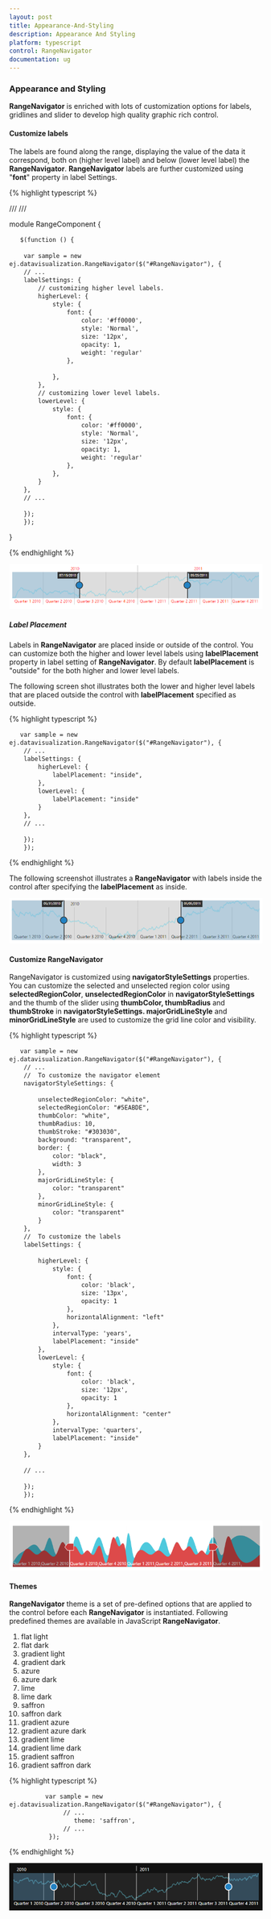 ```yaml
---
layout: post
title: Appearance-And-Styling
description: Appearance And Styling
platform: typescript
control: RangeNavigator
documentation: ug
---
```


### Appearance and Styling

**RangeNavigator** is enriched with lots of customization options for labels, gridlines and slider to develop high quality graphic rich control.

#### Customize labels

The labels are found along the range, displaying the value of the data it correspond, both on (higher level label) and below (lower level label) the **RangeNavigator**. **RangeNavigator** labels are further customized using "**font**" property in label Settings. 

{% highlight typescript %}

/// <reference path="../tsfiles/jquery.d.ts"></reference>
/// <reference path="../tsfiles/ej.web.all.d.ts"></reference>

module RangeComponent {

       $(function () {

        var sample = new ej.datavisualization.RangeNavigator($("#RangeNavigator"), {
        // ...             
        labelSettings: {
            // customizing higher level labels.
            higherLevel: {
                style: {
                    font: {
                        color: '#ff0000',
                        style: 'Normal',
                        size: '12px',
                        opacity: 1,
                        weight: 'regular'
                    },
        
                },
            },
            // customizing lower level labels.
            lowerLevel: {
                style: {
                    font: {
                        color: '#ff0000',
                        style: 'Normal',
                        size: '12px',
                        opacity: 1,
                        weight: 'regular'
                    },
                },
            }
        },
        // ...             
        
        });
        });
 }

{% endhighlight %}

![](Appearance-And-Styling_images/Appearance-And-Styling_img1.png) 


##### Label Placement

Labels in **RangeNavigator** are placed inside or outside of the control. You can customize both the higher and lower level labels using **labelPlacement** property in label setting of **RangeNavigator**. By default **labelPlacement** is "outside" for the both higher and lower level labels.

The following screen shot illustrates both the lower and higher level labels that are placed outside the control with **labelPlacement** specified as outside.

{% highlight typescript %}

       var sample = new ej.datavisualization.RangeNavigator($("#RangeNavigator"), {
        // ...             
        labelSettings: {
            higherLevel: {
                labelPlacement: "inside",
            },
            lowerLevel: {
                labelPlacement: "inside"
            }
        },
        // ...             
        
        });
        });

{% endhighlight %}


The following screenshot illustrates a **RangeNavigator** with labels inside the control after specifying the **labelPlacement** as inside.



![](Appearance-And-Styling_images/Appearance-And-Styling_img2.png) 

#### Customize RangeNavigator

RangeNavigator is customized using **navigatorStyleSettings** properties. You can customize the selected and unselected region color using **selectedRegionColor**, **unselectedRegionColor** in **navigatorStyleSettings** and the thumb of the slider using **thumbColor, thumbRadius** and **thumbStroke** in **navigatorStyleSettings.  majorGridLineStyle** and **minorGridLineStyle**  are used to customize the grid line color and visibility.

{% highlight typescript %}

       var sample = new ej.datavisualization.RangeNavigator($("#RangeNavigator"), {
        // ...    
        //  To customize the navigator element     
        navigatorStyleSettings: {
        
            unselectedRegionColor: "white",
            selectedRegionColor: "#5EABDE",
            thumbColor: "white",
            thumbRadius: 10,
            thumbStroke: "#303030",
            background: "transparent",
            border: {
                color: "black",
                width: 3
            },
            majorGridLineStyle: {
                color: "transparent"
            },
            minorGridLineStyle: {
                color: "transparent"
            }
        },
        //  To customize the labels
        labelSettings: {
        
            higherLevel: {
                style: {
                    font: {
                        color: 'black',
                        size: '13px',
                        opacity: 1
                    },
                    horizontalAlignment: "left"
                },
                intervalType: 'years',
                labelPlacement: "inside"
            },
            lowerLevel: {
                style: {
                    font: {
                        color: 'black',
                        size: '12px',
                        opacity: 1
                    },
                    horizontalAlignment: "center"
                },
                intervalType: 'quarters',
                labelPlacement: "inside"
            }
        },
        
        // ...             
        
        });
        });


{% endhighlight %}



![](Appearance-And-Styling_images/Appearance-And-Styling_img3.png) 

#### Themes

**RangeNavigator** theme is a set of pre-defined options that are applied to the control before each **RangeNavigator** is instantiated. Following predefined themes are available in JavaScript **RangeNavigator**.

1. flat light
2. flat dark
3. gradient light 
4. gradient dark 
5. azure                      
6. azure dark               
7. lime 
8. lime dark
9. saffron
10. saffron dark
11. gradient azure
12. gradient azure dark
13. gradient lime
14. gradient lime dark
15. gradient saffron
16. gradient saffron dark

{% highlight typescript %}


              var sample = new ej.datavisualization.RangeNavigator($("#RangeNavigator"), {
                   // ...              
                      theme: 'saffron',
                   // ...             
               });


{% endhighlight %}



![](Appearance-And-Styling_images/Appearance-And-Styling_img4.png) 
